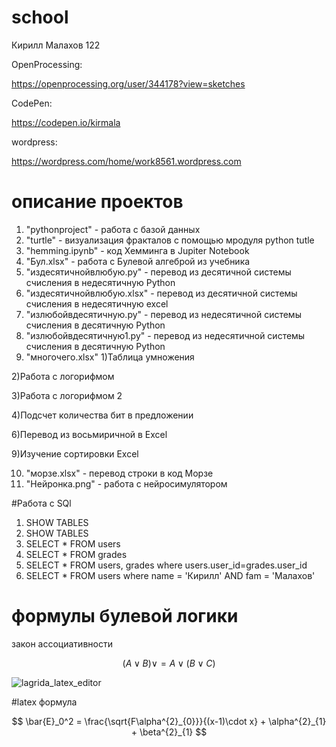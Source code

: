 # school
Кирилл Малахов 122

OpenProcessing:

https://openprocessing.org/user/344178?view=sketches

CodePen:

https://codepen.io/kirmala


wordpress:

https://wordpress.com/home/work8561.wordpress.com



# описaние проектов 

1. "pythonproject" - работа с базой данных
2. "turtle" - визуализация фракталов с помощью мродуля python tutle
3. "hemming.ipynb" - код Хемминга в Jupiter Notebook
4. "Бул.xlsx" - работа с Булевой алгеброй из учебника
5. "издесятичнойвлюбую.py" -  перевод из десятичной системы счисления в недесятичную Python 
6. "издесятичнойвлюбую.xlsx" -  перевод из десятичной системы счисления в недесятичную excel
7. "излюбойвдесятичную.py" -  перевод из недесятичной системы счисления в десятичную Python
8. "излюбойвдесятичную1.py" -  перевод из недесятичной системы счисления в десятичную Python
9. "многочего.xlsx" 
  1)Таблица умножения
  
  2)Работа с логорифмом 
  
  3)Работа с логорифмом 2
  
  4)Подсчет количества бит в предложении
  
  6)Перевод из восьмиричной в Excel
  
  9)Изучение сортировки Ехсеl
  
10. "морзе.xlsx" - перевод строки в код Морзе
11. "Нейронка.png" - работа с нейросимулятором

#Работа с SQl
1. SHOW TABLES
2. SHOW TABLES
3. SELECT * FROM users
4. SELECT * FROM grades
5. SELECT * FROM users, grades where users.user_id=grades.user_id
6. SELECT * FROM users where name = 'Кирилл' AND fam = 'Малахов'


# формулы булевой логики 
закон ассоциативности

$$ (A \vee B) \vee = A \vee (B \vee C) $$

![lagrida_latex_editor](https://user-images.githubusercontent.com/80589289/198812820-e676820b-3d29-42e5-afae-4fe0f88c6d2c.png)

#latex формула

$$ \bar{E}_0^2 = \frac{\sqrt{F\alpha^{2}_{0}}}{(x-1)\cdot x} + \alpha^{2}_{1} + \beta^{2}_{1} $$
